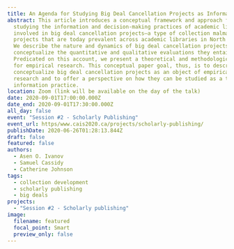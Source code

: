```yaml
---
title: An Agenda for Studying Big Deal Cancellation Projects as Information Practice
abstract: This article introduces a conceptual framework and approach for
  studying the information and decision-making practices of academic librarians
  involved in big deal cancellation projects—a type of collection malmanagement
  projects that are today prevalent across academic libraries in North America.
  We describe the nature and dynamics of big deal cancellation projects and
  conceptualize the quantitative and qualitative evaluations they entail.
  Predicated on this account, we present a theoretical and methodological agenda
  for empirical research. This conceptual paper goal, thus, is to describe and
  conceptualize big deal cancellation projects as an object of empirical
  research and to offer a perspective on how they can be studied as a type of
  information practice.
location: Zoom (link will be available on the day of the talk)
date: 2020-09-01T17:00:00.000Z
date_end: 2020-09-01T17:30:00.000Z
all_day: false
event: "Session #2 - Scholarly Publishing"
event_url: https/www.cais2020.ca/projects/scholarly-publishing/
publishDate: 2020-06-26T01:28:13.844Z
draft: false
featured: false
authors:
  - Asen O. Ivanov
  - Samuel Cassidy
  - Catherine Johnson
tags:
  - collection development
  - scholarly publishing
  - big deals
projects:
  - "Session #2 - Scholarly publishing"
image:
  filename: featured
  focal_point: Smart
  preview_only: false
---
```

